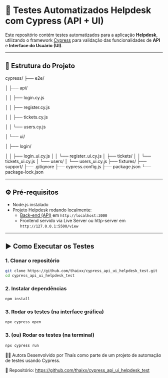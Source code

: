 # 🧪 Testes Automatizados Helpdesk com Cypress (API + UI)

Este repositório contém testes automatizados para a aplicação **Helpdesk**, utilizando o framework [Cypress](https://www.cypress.io/) para validação das funcionalidades de **API** e **Interface do Usuário (UI)**.

---

## 📁 Estrutura do Projeto

cypress/
├── e2e/

│ ├── api/

│ │ ├── login.cy.js

│ │ ├── register.cy.js

│ │ ├── tickets.cy.js

│ │ └── users.cy.js

│ └── ui/

│ ├── login/

│ │ ├── login_ui.cy.js
│ │ └── register_ui.cy.js
│ ├── tickets/
│ │ └── tickets_ui.cy.js
│ └── users/
│ └── users_ui.cy.js
├── fixtures/
├── support/
├── .gitignore
├── cypress.config.js
├── package.json
└── package-lock.json

---

## ⚙️ Pré-requisitos

- Node.js instalado
- Projeto Helpdesk rodando localmente:
  - [Back-end (API)](https://github.com/automacaohml/helpdesk-api) em `http://localhost:3000`
  - Frontend servido via Live Server ou http-server em `http://127.0.0.1:5500/view`

---

## ▶️ Como Executar os Testes

### 1. Clonar o repositório

```bash
git clone https://github.com/thaixx/cypress_api_ui_helpdesk_test.git
cd cypress_api_ui_helpdesk_test
```

### 2. Instalar dependências

```bash
npm install
```

### 3. Rodar os testes (na interface gráfica)

```bash
npx cypress open
```

### 3. (ou) Rodar os testes (na terminal)

```bash
npx cypress run
```

👩‍💻 Autora
Desenvolvido por Thaís como parte de um projeto de automação de testes usando Cypress.

🔗 Repositório: https://github.com/thaixx/cypress_api_ui_helpdesk_test





